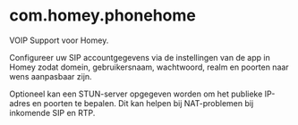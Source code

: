 # com.homey.phonehome

VOIP Support voor Homey.

Configureer uw SIP accountgegevens via de instellingen van de app in Homey zodat domein, gebruikersnaam, wachtwoord, realm en poorten naar wens aanpasbaar zijn.

Optioneel kan een STUN-server opgegeven worden om het publieke IP-adres en poorten te bepalen. Dit kan helpen bij NAT-problemen bij inkomende SIP en RTP.
